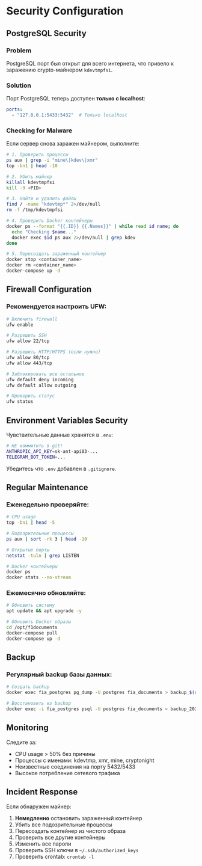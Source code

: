 # Security Configuration

## PostgreSQL Security

### Problem
PostgreSQL порт был открыт для всего интернета, что привело к заражению crypto-майнером `kdevtmpfsi`.

### Solution
Порт PostgreSQL теперь доступен **только с localhost**:

```yaml
ports:
  - "127.0.0.1:5433:5432"  # Только localhost
```

### Checking for Malware

Если сервер снова заражен майнером, выполните:

```bash
# 1. Проверить процессы
ps aux | grep -i "mine\|kdev\|xmr"
top -bn1 | head -10

# 2. Убить майнер
killall kdevtmpfsi
kill -9 <PID>

# 3. Найти и удалить файлы
find / -name "kdevtmp*" 2>/dev/null
rm -f /tmp/kdevtmpfsi

# 4. Проверить Docker контейнеры
docker ps --format "{{.ID}} {{.Names}}" | while read id name; do
  echo "Checking $name..."
  docker exec $id ps aux 2>/dev/null | grep kdev
done

# 5. Пересоздать зараженный контейнер
docker stop <container_name>
docker rm <container_name>
docker-compose up -d
```

## Firewall Configuration

### Рекомендуется настроить UFW:

```bash
# Включить firewall
ufw enable

# Разрешить SSH
ufw allow 22/tcp

# Разрешить HTTP/HTTPS (если нужно)
ufw allow 80/tcp
ufw allow 443/tcp

# Заблокировать все остальное
ufw default deny incoming
ufw default allow outgoing

# Проверить статус
ufw status
```

## Environment Variables Security

Чувствительные данные хранятся в `.env`:

```bash
# НЕ коммитить в git!
ANTHROPIC_API_KEY=sk-ant-api03-...
TELEGRAM_BOT_TOKEN=...
```

Убедитесь что `.env` добавлен в `.gitignore`.

## Regular Maintenance

### Еженедельно проверяйте:

```bash
# CPU usage
top -bn1 | head -5

# Подозрительные процессы
ps aux | sort -rk 3 | head -10

# Открытые порты
netstat -tuln | grep LISTEN

# Docker контейнеры
docker ps
docker stats --no-stream
```

### Ежемесячно обновляйте:

```bash
# Обновить систему
apt update && apt upgrade -y

# Обновить Docker образы
cd /opt/f1documents
docker-compose pull
docker-compose up -d
```

## Backup

### Регулярный backup базы данных:

```bash
# Создать backup
docker exec fia_postgres pg_dump -U postgres fia_documents > backup_$(date +%Y%m%d).sql

# Восстановить из backup
docker exec -i fia_postgres psql -U postgres fia_documents < backup_20251024.sql
```

## Monitoring

Следите за:
- CPU usage > 50% без причины
- Процессы с именами: kdevtmp, xmr, mine, cryptonight
- Неизвестные соединения на порту 5432/5433
- Высокое потребление сетевого трафика

## Incident Response

Если обнаружен майнер:

1. **Немедленно** остановить зараженный контейнер
2. Убить все подозрительные процессы
3. Пересоздать контейнер из чистого образа
4. Проверить все другие контейнеры
5. Изменить все пароли
6. Проверить SSH ключи в `~/.ssh/authorized_keys`
7. Проверить crontab: `crontab -l`

